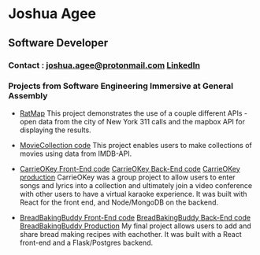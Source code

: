 # Joshua Agee
## Software Developer
### Contact : joshua.agee@protonmail.com [LinkedIn](https://www.linkedin.com/in/joshua-j-agee/)

### Projects from Software Engineering Immersive at General Assembly

* [RatMap](https://github.com/joshua-agee/joshua-agee.github.io/tree/master/ratMap)
    This project demonstrates the use of a couple different APIs - open data from the city of New York 311 calls and the mapbox API for displaying the results.

* [MovieCollection code](https://github.com/joshua-agee/MovieCollection)
    This project enables users to make collections of movies using data from IMDB-API. 

* [CarrieOKey Front-End code](https://github.com/joshua-agee/CarrieOKey) [CarrieOKey Back-End code](https://github.com/joshua-agee/CarrieOKeyAPI) [CarrieOKey production](https://carrieokey.herokuapp.com/)
    CarrieOKey was a group project to allow users to enter songs and lyrics into a collection and ultimately join a video conference with other users to have a virtual karaoke experience. It was built with React for the front end, and Node/MongoDB on the backend.

* [BreadBakingBuddy Front-End code](https://github.com/joshua-agee/BreadBakingBuddy) [BreadBakingBuddy Back-End code](https://github.com/joshua-agee/BBB-API) [BreadBakingBuddy Production](https://breadbakingbuddy.herokuapp.com)
    My final project allows users to add and share bread making recipes with eachother.  It was built with a React front-end and a Flask/Postgres backend.